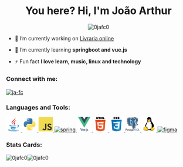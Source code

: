 <div>
  <h1 align="center">You here? Hi, I'm João Arthur</h1>

  <p align="center"> <img src="https://komarev.com/ghpvc/?username=0jafc0&label=Profile%20views&color=0e75b6&style=flat" alt="0jafc0" /> </p>

  - 🔭 I’m currently working on [Livraria online](https://github.com/joaopaulopbjp/ifpb_monteiro_dac_2021_2_grupo_3)

  - 🌱 I’m currently learning **springboot and vue.js**

  - ⚡ Fun fact **I love learn, music, linux and technology**
</div>

<div>
  <h3 align="left">Connect with me:</h3>
  <p align="left">
  <a href="https://linkedin.com/in/ja-fc" target="blank"><img align="center" src="https://raw.githubusercontent.com/rahuldkjain/github-profile-readme-generator/master/src/images/icons/Social/linked-in-alt.svg" alt="ja-fc" height="30" width="40" /></a>
  </p>
</div>

<div>
  <h3 align="left">Languages and Tools:</h3>
  <p align="left"> 
  <a href="https://www.java.com" target="_blank"> <img src="https://raw.githubusercontent.com/devicons/devicon/master/icons/java/java-original.svg" alt="java" width="40" height="40"/> </a> 
  <a href="https://www.python.org" target="_blank"> <img src="https://raw.githubusercontent.com/devicons/devicon/master/icons/python/python-original.svg" alt="python" width="40" height="40"/> </a> 
  <a href="https://developer.mozilla.org/en-US/docs/Web/JavaScript" target="_blank"> <img src="https://raw.githubusercontent.com/devicons/devicon/master/icons/javascript/javascript-original.svg" alt="javascript" width="40" height="40"/> </a> 
  <a href="https://spring.io/" target="_blank"> <img src="https://www.vectorlogo.zone/logos/springio/springio-icon.svg" alt="spring" width="40" height="40"/> </a> 
  <a href="https://vuejs.org/" target="_blank"> <img src="https://raw.githubusercontent.com/devicons/devicon/master/icons/vuejs/vuejs-original-wordmark.svg" alt="vuejs" width="40" height="40"/> </a> 
  <a href="https://www.w3.org/html/" target="_blank"> <img src="https://raw.githubusercontent.com/devicons/devicon/master/icons/html5/html5-original-wordmark.svg" alt="html5" width="40" height="40"/> </a> 
  <a href="https://www.w3schools.com/css/" target="_blank"><img src="https://raw.githubusercontent.com/devicons/devicon/master/icons/css3/css3-original-wordmark.svg" alt="css3" width="40" height="40"/> </a> 
  <a href="https://www.postgresql.org" target="_blank"> <img src="https://raw.githubusercontent.com/devicons/devicon/master/icons/postgresql/postgresql-original-wordmark.svg" alt="postgresql" width="40" height="40"/> </a> 
  <a href="https://www.linux.org/" target="_blank"> <img src="https://raw.githubusercontent.com/devicons/devicon/master/icons/linux/linux-original.svg" alt="linux" width="40" height="40"/> </a> 
  <a href="https://www.figma.com/" target="_blank"> <img src="https://www.vectorlogo.zone/logos/figma/figma-icon.svg" alt="figma" width="40" height="40"/> </a> 
  </p>
</div>

<div>
  <h3 align="left">Stats Cards:</h3>
  <p>&nbsp;<img align="left" height=150em src="https://github-readme-stats.vercel.app/api?username=0jafc0&show_icons=true&locale=en&title_color=ff0000&text_color=ffffff&bg_color=0D1117" alt="0jafc0" />
  <img align="left" height=150em src="https://github-readme-stats.vercel.app/api/top-langs?username=0jafc0&show_icons=true&locale=en&layout=compact&title_color=ff0000&text_color=ffffff&bg_color=0D1117" alt="0jafc0" />
  </p>
</div>

<!--<p><img align="center" src="https://github-readme-streak-stats.herokuapp.com/?user=0jafc0&" alt="0jafc0" /></p>-->
